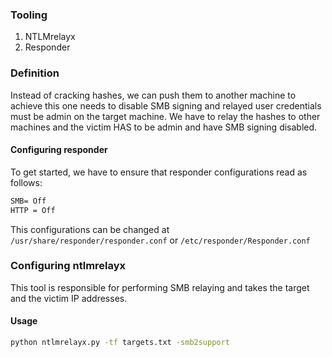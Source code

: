 ### Tooling
1. NTLMrelayx
2. Responder
### Definition
Instead of cracking hashes, we can push them to another machine to achieve this one needs to disable SMB signing and relayed user credentials must be admin on the target machine. 
We have to relay the hashes to other machines and the victim HAS to be admin and have SMB signing disabled.

#### Configuring responder
To get started, we have to ensure that responder configurations read as follows:

```txt
SMB= Off
HTTP = Off
```
This configurations can be changed at `/usr/share/responder/responder.conf` or `/etc/responder/Responder.conf`  

### Configuring ntlmrelayx
This tool is responsible for performing SMB relaying and takes the target and the victim IP addresses.
#### Usage
```sh
python ntlmrelayx.py -tf targets.txt -smb2support
```

